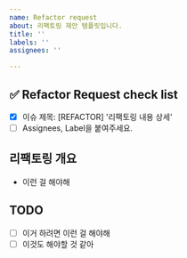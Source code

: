 ```yaml
---
name: Refactor request
about: 리팩토링 제안 템플릿입니다.
title: ''
labels: ''
assignees: ''

---
```


<!-- ---
name: Refactor Request Template
about: 리팩토링 제안 템플릿입니다.
title: [REFACTOR] 리팩토링 내용 상세
labels: refactor
assignees: ''
--- -->

<!-- 하나씩 확인 후 체크박스에 표시해주세요. -->

## ✅ Refactor Request check list

- [x] 이슈 제목: [REFACTOR] '리팩토링 내용 상세'
- [ ] Assignees, Label을 붙여주세요.

## 리팩토링 개요

- 이런 걸 해야해

## TODO

- [ ] 이거 하려면 이런 걸 해야해
- [ ] 이것도 해야할 것 같아
